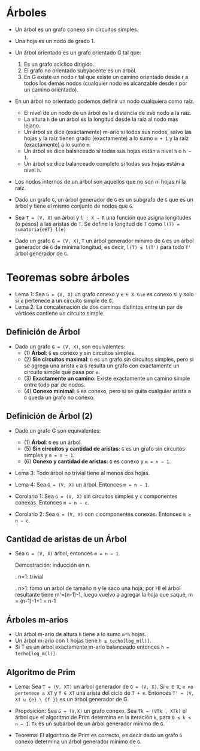 Árboles
=======

* Un árbol es un grafo conexo sin circuitos simples.

* Una hoja es un nodo de grado 1.

* Un árbol orientado es un grafo orientado G tal que:
	1. Es un grafo acíclico dirigido.
	2. El grafo no orientado subyacente es un árbol.
	3. En G existe un nodo r tal que existe un camino orientado desde r a todos los demás nodos (cualquier nodo es alcanzable desde r por un camino orientado).

* En un árbol no orientado podemos definir un nodo cualquiera como raíz.
	* El nivel de un nodo de un árbol es la distancia de ese nodo a la raíz.
	* La altura `h` de un árbol es la longitud desde la raíz al nodo más lejano.
	* Un árbol se dice (exactamente) m-ario si todos sus nodos, salvo las hojas y la raíz tienen grado (exactamente) a lo sumo `m + 1` y la raíz (exactamente) a lo sumo `m`.
	* Un árbol se dice balanceado si todas sus hojas están a nivel `h` o `h − 1`.
	* Un árbol se dice balanceado completo si todas sus hojas están a nivel `h`.

* Los nodos internos de un árbol son aquellos que no son ni hojas ni la raíz.

* Dado un grafo `G`, un árbol generador de `G` es un subgrafo de `G` que es un árbol y tiene el mismo conjunto de nodos que `G`.

* Sea `T = (V, X)` un árbol y `l : X → R` una función que asigna longitudes (o pesos) a las aristas de `T`. Se define la longitud de `T` como `l(T) = sumatoria{e∈T} l(e)`

* Dado un grafo `G = (V, X)`, `T` un árbol generador mínimo de `G` es un árbol generador de `G` de mínima longitud, es decir, `l(T) ≤ l(T')` para todo `T'` árbol generador de `G`.

Teoremas sobre árboles
======================

* Lema 1: Sea `G = (V, X)` un grafo conexo y `e ∈ X`. `G∖e` es conexo si y solo si `e` pertenece a un circuito simple de `G`.
* Lema 2: La concatenación de dos caminos distintos entre un par de vértices contiene un circuito simple.

Definición de Árbol
-------------------
* Dado un grafo `G = (V, X)`, son equivalentes:
	* (1) **Árbol**: `G` es conexo y sin circuitos simples.
	* (2) **Sin circuitos maximal**: `G` es un grafo sin circuitos simples, pero si se agrega una arista `e` a `G` resulta un grafo con exactamente un circuito simple que pasa por `e`.
	* (3) **Exactamente un camino**: Existe exactamente un camino simple entre todo par de nodos.
	* (4) **Conexo minimal**: `G` es conexo, pero si se quita cualquier arista a `G` queda un grafo no conexo.

Definición de Árbol (2)
-----------------------
* Dado un grafo G son equivalentes:
	* (1) **Árbol**: `G` es un árbol.
	* (5) **Sin circuitos y cantidad de aristas**: `G` es un grafo sin circuitos simples y `m = n − 1`.
	* (6) **Conexo y cantidad de aristas**: `G` es conexo y `m = n − 1`.

* Lema 3: Todo árbol no trivial tiene al menos dos hojas.

* Lema 4: Sea `G = (V, X)` un árbol. Entonces `m = n − 1`.

* Corolario 1: Sea `G = (V, X)` sin circuitos simples y `c` componentes conexas. Entonces `m = n − c`.

* Corolario 2: Sea `G = (V, X)` con `c` componentes conexas. Entonces `m ≥ n − c`.

Cantidad de aristas de un Árbol
-------------------------------
* Sea `G = (V, X)` arbol, entonces `m = n − 1`.
	
	Demostración: inducción en n.

	. n=1: trivial

	. n>1: tomo un arbol de tamaño n y le saco una hoja; por HI el árbol resultante tiene m'=(n-1)-1, luego vuelvo a agregar la hoja que saqué, m = (n-1)-1+1 = n-1

Árboles m-arios
---------------
* Un árbol m-ario de altura `h` tiene a lo sumo `m*h` hojas.
* Un árbol m-ario con `l` hojas tiene `h ≥ techo[log_m(l)]`.
* Si T es un árbol exactamente m-ario balanceado entonces `h = techo[log_m(l)]`.

Algoritmo de Prim
-----------------

* Lema: Sea `T = (V, XT)` un árbol generador de `G = (V, X)`. Si `e ∈ X`,
`e no pertenece a XT` y `f ∈ XT` una arista del ciclo de `T + e`. Entonces `T' = (V, XT ∪ {e} \ {f })` es un árbol generador de G.

* Proposición: Sea `G = (V,X)` un grafo conexo. Sea `Tk = (VTk , XTk)` el árbol que el algoritmo de Prim determina en la iteración `k`, para `0 ≤ k ≤ n − 1`. `Tk` es un subárbol de un árbol generador mínimo de `G`.

* Teorema: El algoritmo de Prim es correcto, es decir dado un grafo `G` conexo determina un árbol generador mínimo de `G`.